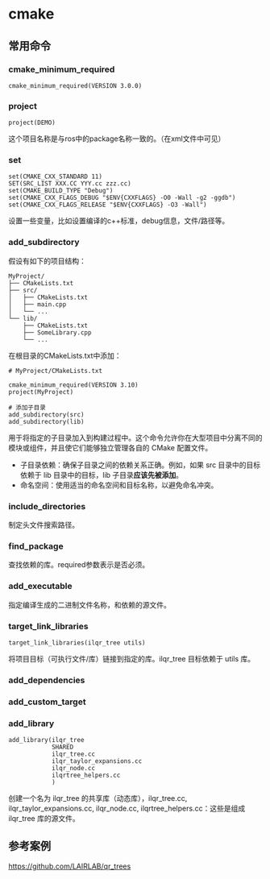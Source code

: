 # cmake
## 常用命令
### cmake_minimum_required
```
cmake_minimum_required(VERSION 3.0.0)
```
### project
```
project(DEMO)
```
这个项目名称是与ros中的package名称一致的。（在xml文件中可见）
### set
```
set(CMAKE_CXX_STANDARD 11)
SET(SRC_LIST XXX.CC YYY.cc zzz.cc)
set(CMAKE_BUILD_TYPE "Debug")
set(CMAKE_CXX_FLAGS_DEBUG "$ENV{CXXFLAGS} -O0 -Wall -g2 -ggdb")
set(CMAKE_CXX_FLAGS_RELEASE "$ENV{CXXFLAGS} -O3 -Wall")
```
设置一些变量，比如设置编译的c++标准，debug信息，文件/路径等。
### add_subdirectory
假设有如下的项目结构：
```
MyProject/
├── CMakeLists.txt
├── src/
│   ├── CMakeLists.txt
│   ├── main.cpp
│   └── ...
└── lib/
    ├── CMakeLists.txt
    ├── SomeLibrary.cpp
    └── ...
```
在根目录的CMakeLists.txt中添加：
```
# MyProject/CMakeLists.txt

cmake_minimum_required(VERSION 3.10)
project(MyProject)

# 添加子目录
add_subdirectory(src)
add_subdirectory(lib)
```
用于将指定的子目录加入到构建过程中。这个命令允许你在大型项目中分离不同的模块或组件，并且使它们能够独立管理各自的 CMake 配置文件。
- 子目录依赖：确保子目录之间的依赖关系正确。例如，如果 src 目录中的目标依赖于 lib 目录中的目标，lib 子目录**应该先被添加**。
- 命名空间：使用适当的命名空间和目标名称，以避免命名冲突。
### include_directories

制定头文件搜索路径。
### find_package

查找依赖的库。required参数表示是否必须。
### add_executable

指定编译生成的二进制文件名称，和依赖的源文件。
### target_link_libraries
```
target_link_libraries(ilqr_tree utils)
```
将项目目标（可执行文件/库）链接到指定的库。ilqr_tree 目标依赖于 utils 库。
### add_dependencies
### add_custom_target

### add_library
```
add_library(ilqr_tree 
            SHARED 
            ilqr_tree.cc 
            ilqr_taylor_expansions.cc 
            ilqr_node.cc 
            ilqrtree_helpers.cc
            )
```
创建一个名为 ilqr_tree 的共享库（动态库），ilqr_tree.cc, ilqr_taylor_expansions.cc, ilqr_node.cc, ilqrtree_helpers.cc：这些是组成 ilqr_tree 库的源文件。

## 参考案例
https://github.com/LAIRLAB/qr_trees

